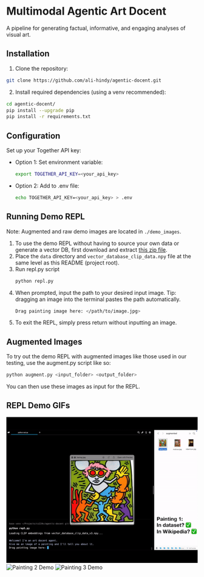 # Multimodal Agentic Art Docent
A pipeline for generating factual, informative, and engaging analyses of visual art.

## Installation
1. Clone the repository:
```bash
git clone https://github.com/ali-hindy/agentic-docent.git
```

2. Install required dependencies (using a venv recommended):
```bash
cd agentic-docent/
pip install --upgrade pip
pip install -r requirements.txt
```

## Configuration
Set up your Together API key:
- Option 1: Set environment variable:
   ```bash
   export TOGETHER_API_KEY=<your_api_key>
   ```
- Option 2: Add to .env file:
   ```bash
   echo TOGETHER_API_KEY=<your_api_key> > .env
   ```
## Running Demo REPL
Note: Augmented and raw demo images are located in `./demo_images`.
1. To use the demo REPL without having to source your own data or generate a vector DB, first download and extract [this zip file](https://drive.google.com/file/d/1FItu-eoPZKGHwbeq1cC-MTP2ITWKGG9S/view?usp=sharing). 
1. Place the `data` directory and `vector_database_clip_data.npy` file at the same level as this README (project root).
1. Run repl.py script
   ```bash
   python repl.py
   ```
1. When prompted, input the path to your desired input image. Tip: dragging an image into the terminal pastes the path automatically.
   ```bash
   Drag painting image here: </path/to/image.jpg>
   ```
1. To exit the REPL, simply press return without inputting an image.

## Augmented Images
To try out the demo REPL with augmented images like those used in our testing, use the augment.py script like so:
```bash
python augment.py <input_folder> <output_folder>
```
You can then use these images as input for the REPL.

## REPL Demo GIFs
![Painting 1 Demo](painting-1.gif)
![Painting 2 Demo](painting-2.gif)
![Painting 3 Demo](painting-3.gif)
